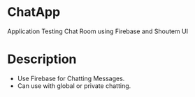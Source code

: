 # ChatApp
Application Testing Chat Room using Firebase and Shoutem UI

# Description
- Use Firebase for Chatting Messages. 
- Can use with global or private chatting.
